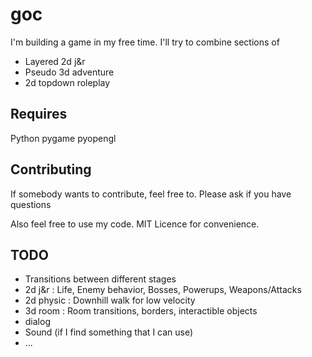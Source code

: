 # goc 

I'm building a game in my free time.
I'll try to combine sections of 
- Layered 2d j&r
- Pseudo 3d adventure
- 2d topdown roleplay


## Requires

Python
pygame
pyopengl

## Contributing

If somebody wants to contribute, feel free to.
Please ask if you have questions

Also feel free to use my code.
MIT Licence for convenience.

## TODO

- Transitions between different stages
- 2d j&r : Life, Enemy behavior, Bosses, Powerups, Weapons/Attacks
- 2d physic : Downhill walk for low velocity
- 3d room : Room transitions, borders, interactible objects
- dialog
- Sound (if I find something that I can use)
- ...